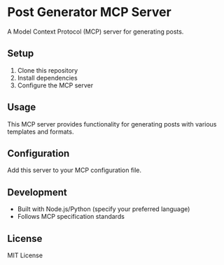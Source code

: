 # Post Generator MCP Server

A Model Context Protocol (MCP) server for generating posts.

## Setup

1. Clone this repository
2. Install dependencies
3. Configure the MCP server

## Usage

This MCP server provides functionality for generating posts with various templates and formats.

## Configuration

Add this server to your MCP configuration file.

## Development

- Built with Node.js/Python (specify your preferred language)
- Follows MCP specification standards

## License

MIT License
